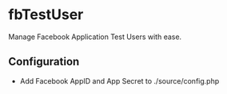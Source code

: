 fbTestUser
==========

Manage Facebook Application Test Users with ease.

Configuration
-------------

 - Add Facebook AppID and App Secret to ./source/config.php
